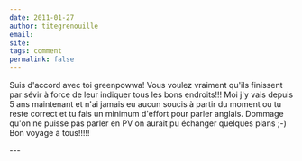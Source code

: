 ```yaml
---
date: 2011-01-27
author: titegrenouille
email: 
site: 
tags: comment
permalink: false
---
```


<p>Suis d'accord avec toi greenpowwa! Vous voulez vraiment qu'ils finissent par sévir à force de leur indiquer tous les bons endroits!!! Moi j'y vais depuis 5 ans maintenant et n'ai jamais eu aucun soucis à partir du moment ou tu reste correct et tu fais un minimum d'effort pour parler anglais. Dommage qu'on ne puisse pas parler en PV on aurait pu échanger quelques plans ;-) Bon voyage à tous!!!!!</p>
---